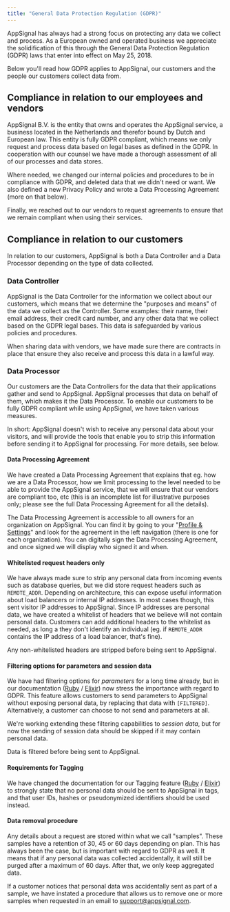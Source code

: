 ```yaml
---
title: "General Data Protection Regulation (GDPR)"
---
```


AppSignal has always had a strong focus on protecting any data we collect and process. As a European owned and operated business we appreciate the solidification of this through the General Data Protection Regulation (GDPR) laws that enter into effect on May 25, 2018.

Below you'll read how GDPR applies to AppSignal, our customers and the people our customers collect data from.

## Compliance in relation to our employees and vendors

AppSignal B.V. is the entity that owns and operates the AppSignal service, a business located in the Netherlands and therefor bound by Dutch and European law. This entity is fully GDPR compliant, which means we only request and process data based on legal bases as defined in the GDPR. In cooperation with our counsel we have made a thorough assessment of all of our processes and data stores.

Where needed, we changed our internal policies and procedures to be in compliance with GDPR, and deleted data that we didn't need or want. We also defined a new Privacy Policy and wrote a Data Processing Agreement (more on that below).

Finally, we reached out to our vendors to request agreements to ensure that we remain compliant when using their services.

## Compliance in relation to our customers

In relation to our customers, AppSignal is both a Data Controller and a Data Processor depending on the type of data collected.

### Data Controller

AppSignal is the Data Controller for the information we collect about our customers, which means that we determine the "purposes and means" of the data we collect as the Controller. Some examples: their name, their email address, their credit card number, and any other data that we collect based on the GDPR legal bases. This data is safeguarded by various policies and procedures.

When sharing data with vendors, we have made sure there are contracts in place that ensure they also receive and process this data in a lawful way.

### Data Processor

Our customers are the Data Controllers for the data that their applications gather and send to AppSignal. AppSignal processes that data on behalf of them, which makes it the Data Processor. To enable our customers to be fully GDPR compliant while using AppSignal, we have taken various measures.

In short: AppSignal doesn't wish to receive any personal data about your visitors, and will provide the tools that enable you to strip this information before sending it to AppSignal for processing. For more details, see below.

#### Data Processing Agreement

We have created a Data Processing Agreement that explains that eg. how we are a Data Processor, how we limit processing to the level needed to be able to provide the AppSignal service, that we will ensure that our vendors are compliant too, etc (this is an incomplete list for illustrative purposes only; please see the full Data Processing Agreement for all the details).

The Data Processing Agreement is accessible to all owners for an organization on AppSignal. You can find it by going to your "[Profile & Settings](https://appsignal.com/users/edit)" and look for the agreement in the left navigation (there is one for each organization). You can digitally sign the Data Processing Agreement, and once signed we will display who signed it and when.

#### Whitelisted request headers only

We have always made sure to strip any personal data from incoming events such as database queries, but we did store request headers such as `REMOTE_ADDR`. Depending on architecture, this can expose useful information about load balancers or internal IP addresses. In most cases though, this sent visitor IP addresses to AppSignal. Since IP addresses are personal data, we have created a whitelist of headers that we believe will not contain personal data. Customers can add additional headers to the whitelist as needed, as long a they don't identify an individual (eg. if `REMOTE_ADDR` contains the IP address of a load balancer, that's fine).

Any non-whitelisted headers are stripped before being sent to AppSignal.

#### Filtering options for parameters and session data

We have had filtering options for _parameters_ for a long time already, but in our documentation ([Ruby](/ruby/configuration/parameter-filtering.html) / [Elixir](/elixir/configuration/parameter-filtering.html)) now stress the importance with regard to GDPR. This feature allows customers to send parameters to AppSignal without exposing personal data, by replacing that data with `[FILTERED]`. Alternatively, a customer can choose to not send and parameters at all.

We're working extending these filtering capabilities to _session data_, but for now the sending of session data should be skipped if it may contain personal data.

Data is filtered before being sent to AppSignal.

#### Requirements for Tagging

We have changed the documentation for our Tagging feature ([Ruby](/ruby/instrumentation/tagging.html) / [Elixir](/elixir/instrumentation/tagging.html)) to strongly state that no personal data should be sent to AppSignal in tags, and that user IDs, hashes or pseudonymized identifiers should be used instead.

#### Data removal procedure

Any details about a request are stored within what we call "samples". These samples have a retention of 30, 45 or 60 days depending on plan. This has always been the case, but is important with regard to GDPR as well. It means that if any personal data was collected accidentally, it will still be purged after a maximum of 60 days. After that, we only keep aggregated data.

If a customer notices that personal data was accidentally sent as part of a sample, we have instated a procedure that allows us to remove one or more samples when requested in an email to support@appsignal.com.
